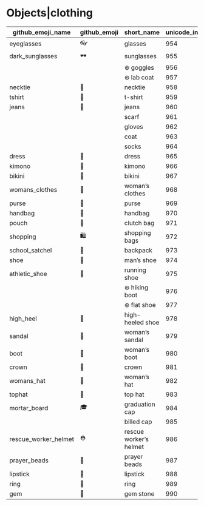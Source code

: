 # Objects|clothing

|github_emoji_name|github_emoji|short_name|unicode_index|
|---|---|---|---|
|eyeglasses|:eyeglasses:|glasses|954|
|dark_sunglasses|:dark_sunglasses:|sunglasses|955|
|||⊛ goggles|956|
|||⊛ lab coat|957|
|necktie|:necktie:|necktie|958|
|tshirt|:tshirt:|t-shirt|959|
|jeans|:jeans:|jeans|960|
|||scarf|961|
|||gloves|962|
|||coat|963|
|||socks|964|
|dress|:dress:|dress|965|
|kimono|:kimono:|kimono|966|
|bikini|:bikini:|bikini|967|
|womans_clothes|:womans_clothes:|woman’s clothes|968|
|purse|:purse:|purse|969|
|handbag|:handbag:|handbag|970|
|pouch|:pouch:|clutch bag|971|
|shopping|:shopping:|shopping bags|972|
|school_satchel|:school_satchel:|backpack|973|
|shoe|:shoe:|man’s shoe|974|
|athletic_shoe|:athletic_shoe:|running shoe|975|
|||⊛ hiking boot|976|
|||⊛ flat shoe|977|
|high_heel|:high_heel:|high-heeled shoe|978|
|sandal|:sandal:|woman’s sandal|979|
|boot|:boot:|woman’s boot|980|
|crown|:crown:|crown|981|
|womans_hat|:womans_hat:|woman’s hat|982|
|tophat|:tophat:|top hat|983|
|mortar_board|:mortar_board:|graduation cap|984|
|||billed cap|985|
|rescue_worker_helmet|:rescue_worker_helmet:|rescue worker’s helmet|986|
|prayer_beads|:prayer_beads:|prayer beads|987|
|lipstick|:lipstick:|lipstick|988|
|ring|:ring:|ring|989|
|gem|:gem:|gem stone|990|
